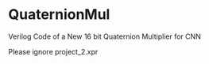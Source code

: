# QuaternionMul
Verilog Code of a New 16 bit Quaternion Multiplier for CNN

Please ignore project_2.xpr

